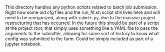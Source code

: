 This directory handles any python scripts related to batch job submission. Right now some old cfg files and the run_fit.sh script still lives here
and will need to be reorganized, along with `submit.py`, due to the massive project restructuring that has occurred. In the future this should be part of 
a script at the project root, that simply uses something like a YAML file to pass the arguments to the submitter, allowing for some sort of history to know
what config was submitted to the farm. Could be simply included as part of a jupyter notebook.